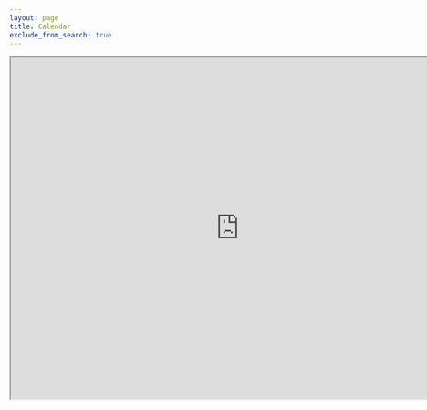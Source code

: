 ```yaml
---
layout: page
title: Calendar
exclude_from_search: true
---
```



<iframe src="https://www.google.com/calendar/embed?mode=WEEK&amp;height=600&amp;wkst=1&amp;bgcolor=%23FFFFFF&amp;src=n70b2sp9vhvk6ljivrhu3o0djo%40group.calendar.google.com&amp;color=%235229A3&amp;src=jd8bpv8j82kpf0tgqdc1coke44%40group.calendar.google.com&amp;color=%2328754E&amp;src=9rv8h4gq66i1pouj7fua2b7v00%40group.calendar.google.com&amp;color=%237A367A&amp;src=ao9ef2ts7pq84lkm4tav35qukc%40group.calendar.google.com&amp;color=%230D7813&amp;src=46f3nupg4t06ko4n8r14m6hhts%40group.calendar.google.com&amp;color=%23528800&amp;src=scha.davis%40gmail.com&amp;color=%23060D5E&amp;src=cboettig%40gmail.com&amp;color=%231B887A&amp;src=3b9m6ir2ltgg30uhc7mhenbk5c%40group.calendar.google.com&amp;color=%238D6F47&amp;ctz=America%2FLos_Angeles" height="600" width="800"></iframe>

